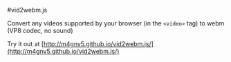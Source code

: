 #vid2webm.js

Convert any videos supported by your browser (in the `<video>` tag) to webm (VP8 codec, no sound)

Try it out at [http://m4gnv5.github.io/vid2webm.js/](http://m4gnv5.github.io/vid2webm.js/)
